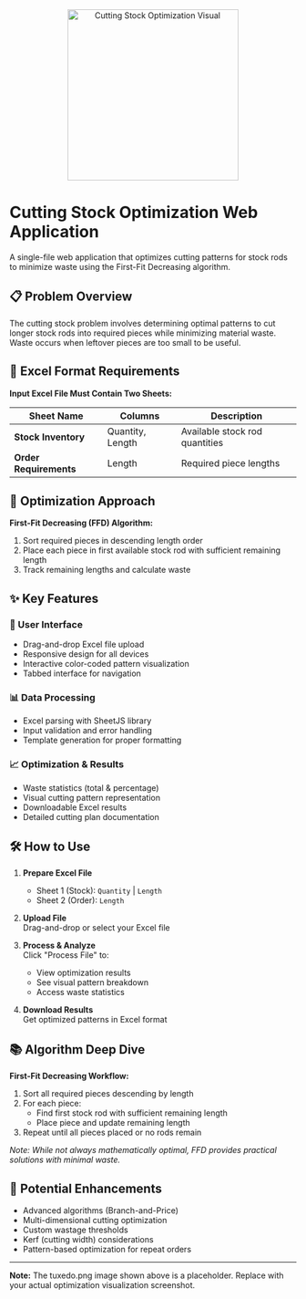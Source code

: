 <div align="center">
  <img src="tuxedo.png" alt="Cutting Stock Optimization Visual" width="300"/>
</div>

# Cutting Stock Optimization Web Application

A single-file web application that optimizes cutting patterns for stock rods to minimize waste using the First-Fit Decreasing algorithm.

## 📋 Problem Overview
The cutting stock problem involves determining optimal patterns to cut longer stock rods into required pieces while minimizing material waste. Waste occurs when leftover pieces are too small to be useful.

## 📁 Excel Format Requirements
**Input Excel File Must Contain Two Sheets:**

| Sheet Name       | Columns          | Description                     |
|------------------|------------------|---------------------------------|
| **Stock Inventory** | Quantity, Length | Available stock rod quantities |
| **Order Requirements** | Length          | Required piece lengths         |

## 🚀 Optimization Approach
**First-Fit Decreasing (FFD) Algorithm:**
1. Sort required pieces in descending length order
2. Place each piece in first available stock rod with sufficient remaining length
3. Track remaining lengths and calculate waste

## ✨ Key Features
### 📱 User Interface
- Drag-and-drop Excel file upload
- Responsive design for all devices
- Interactive color-coded pattern visualization
- Tabbed interface for navigation

### 📊 Data Processing
- Excel parsing with SheetJS library
- Input validation and error handling
- Template generation for proper formatting

### 📈 Optimization & Results
- Waste statistics (total & percentage)
- Visual cutting pattern representation
- Downloadable Excel results
- Detailed cutting plan documentation

## 🛠️ How to Use
1. **Prepare Excel File**  
   - Sheet 1 (Stock): `Quantity` | `Length`  
   - Sheet 2 (Order): `Length`

2. **Upload File**  
   Drag-and-drop or select your Excel file

3. **Process & Analyze**  
   Click "Process File" to:
   - View optimization results
   - See visual pattern breakdown
   - Access waste statistics

4. **Download Results**  
   Get optimized patterns in Excel format

## 📚 Algorithm Deep Dive
**First-Fit Decreasing Workflow:**
1. Sort all required pieces descending by length
2. For each piece:
   - Find first stock rod with sufficient remaining length
   - Place piece and update remaining length
3. Repeat until all pieces placed or no rods remain

_Note: While not always mathematically optimal, FFD provides practical solutions with minimal waste._

## 🔮 Potential Enhancements
- Advanced algorithms (Branch-and-Price)
- Multi-dimensional cutting optimization
- Custom wastage thresholds
- Kerf (cutting width) considerations
- Pattern-based optimization for repeat orders

---

**Note:** The tuxedo.png image shown above is a placeholder. Replace with your actual optimization visualization screenshot.
